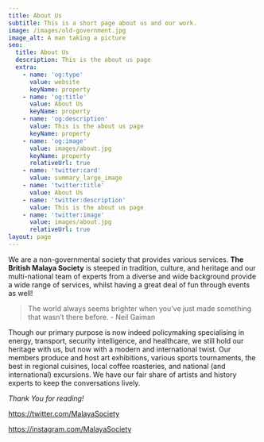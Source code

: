 ```yaml
---
title: About Us
subtitle: This is a short page about us and our work.
image: /images/old-government.jpg
image_alt: A man taking a picture
seo:
  title: About Us
  description: This is the about us page
  extra:
    - name: 'og:type'
      value: website
      keyName: property
    - name: 'og:title'
      value: About Us
      keyName: property
    - name: 'og:description'
      value: This is the about us page
      keyName: property
    - name: 'og:image'
      value: images/about.jpg
      keyName: property
      relativeUrl: true
    - name: 'twitter:card'
      value: summary_large_image
    - name: 'twitter:title'
      value: About Us
    - name: 'twitter:description'
      value: This is the about us page
    - name: 'twitter:image'
      value: images/about.jpg
      relativeUrl: true
layout: page
---
```

We are a non-governmental society that provides various services. **The British Malaya Society** is steeped in tradition, culture, and heritage and our multi-national team of experts from a diverse and wide background provide a wide range of services, whilst having a great deal of fun through events as well!

> The world always seems brighter when you’ve just made something that wasn’t there before. - Neil Gaiman

Though our primary purpose is now indeed policymaking specialising in energy, transport, security intelligence, and healthcare, we still hold our heritage with us, but now with a modern and international twist. Our members produce and host art exhibitions, various sports tournaments, the best in regional cuisines, local coffee roasteries, and national (and international) excursions. We have our fair share of artists and history experts to keep the conversations lively.

*Thank You for reading!*

<https://twitter.com/MalayaSociety>

<https://instagram.com/MalayaSociety>

